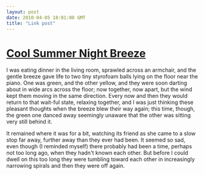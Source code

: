 ```yaml
---
layout: post
date: 2010-04-05 18:01:00 GMT
title: "Link post"
---
```

# [Cool Summer Night Breeze](http://www.todayandtomorrow.net/2010/03/03/new-overpainted-photographs/)

I was eating dinner in the living room, sprawled across an armchair, and the gentle breeze gave life to two tiny styrofoam balls lying on the floor near the piano. One was green, and the other yellow, and they were soon darting about in wide arcs across the floor; now together, now apart, but the wind kept them moving in the same direction. Every now and then they would return to that wait-ful state, relaxing together, and I was just thinking these pleasant thoughts when the breeze blew their way again; this time, though, the green one danced away seemingly unaware that the other was sitting very still behind it.

It remained where it was for a bit, watching its friend as she came to a slow stop far away, further away than they ever had been. It seemed so sad, even though (I reminded myself) there probably had been a time, perhaps not too long ago, when they hadn't known each other. But before I could dwell on this too long they were tumbling toward each other in increasingly narrowing spirals and then they were off again.
